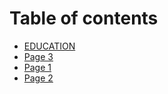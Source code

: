 # Table of contents

* [EDUCATION](README.md)
* [Page 3](page-3.md)
* [Page 1](page-1.md)
* [Page 2](page-2.md)
